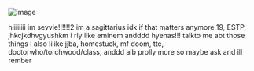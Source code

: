 ![image](https://github.com/user-attachments/assets/b2fb554a-c515-44f2-9eb2-244588316e9d)

hiiiiiiii im sevvie!!!!!!2
im a sagittarius idk if that matters anymore
19, ESTP, jhkcjkdhvgyushkm
i rly like eminem andddd hyenas!!! talkto me abt those things
i also liiike jjba, homestuck, mf doom, ttc, doctorwho/torchwood/class, anddd aib
prolly more so maybe ask and ill rember




